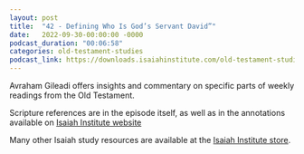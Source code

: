 ```yaml
---
layout: post
title:  "42 - Defining Who Is God’s Servant David”"
date:   2022-09-30-00:00:00 -0000
podcast_duration: "00:06:58"
categories: old-testament-studies
podcast_link: https://downloads.isaiahinstitute.com/old-testament-studies/II-OT-42.mp3
---
```

Avraham Gileadi offers insights and commentary on specific parts of weekly readings from the Old Testament.

Scripture references are in the episode itself, as well as in the annotations available on [Isaiah Institute website](https://isaiahinstitute.com/studies-in-the-old-testament/)

Many other Isaiah study resources are available at the [Isaiah Institute store](https://isaiahinstitute.com/store/).